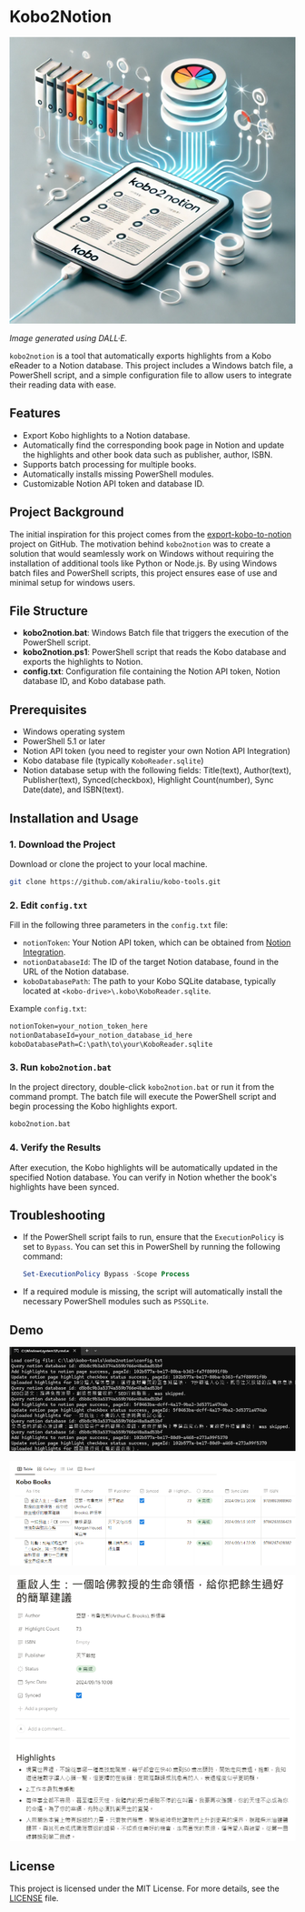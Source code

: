 # Kobo2Notion

![kobo2notion](./blob/kobo2notion-logo.png)

*Image generated using DALL·E.*

`kobo2notion` is a tool that automatically exports highlights from a Kobo eReader to a Notion database. This project includes a Windows batch file, a PowerShell script, and a simple configuration file to allow users to integrate their reading data with ease.

## Features

- Export Kobo highlights to a Notion database.
- Automatically find the corresponding book page in Notion and update the highlights and other book data such as publisher, author, ISBN.
- Supports batch processing for multiple books.
- Automatically installs missing PowerShell modules.
- Customizable Notion API token and database ID.

## Project Background

The initial inspiration for this project comes from the [export-kobo-to-notion](https://github.com/juliariec/export-kobo-to-notion) project on GitHub. The motivation behind `kobo2notion` was to create a solution that would seamlessly work on Windows without requiring the installation of additional tools like Python or Node.js. By using Windows batch files and PowerShell scripts, this project ensures ease of use and minimal setup for windows users.

## File Structure

- **kobo2notion.bat**: Windows Batch file that triggers the execution of the PowerShell script.
- **kobo2notion.ps1**: PowerShell script that reads the Kobo database and exports the highlights to Notion.
- **config.txt**: Configuration file containing the Notion API token, Notion database ID, and Kobo database path.

## Prerequisites

- Windows operating system
- PowerShell 5.1 or later
- Notion API token (you need to register your own Notion API Integration)
- Kobo database file (typically `KoboReader.sqlite`)
- Notion database setup with the following fields: Title(text), Author(text), Publisher(text), Synced(checkbox), Highlight Count(number), Sync Date(date), and ISBN(text).
  
## Installation and Usage

### 1. Download the Project

Download or clone the project to your local machine.

```bash
git clone https://github.com/akiraliu/kobo-tools.git
```

### 2. Edit `config.txt`

Fill in the following three parameters in the `config.txt` file:

- `notionToken`: Your Notion API token, which can be obtained from [Notion Integration](https://www.notion.so/my-integrations).
- `notionDatabaseId`: The ID of the target Notion database, found in the URL of the Notion database.
- `koboDatabasePath`: The path to your Kobo SQLite database, typically located at `<kobo-drive>\.kobo\KoboReader.sqlite`.

Example `config.txt`:

```
notionToken=your_notion_token_here
notionDatabaseId=your_notion_database_id_here
koboDatabasePath=C:\path\to\your\KoboReader.sqlite
```

### 3. Run `kobo2notion.bat`

In the project directory, double-click `kobo2notion.bat` or run it from the command prompt. The batch file will execute the PowerShell script and begin processing the Kobo highlights export.

```bash
kobo2notion.bat
```

### 4. Verify the Results

After execution, the Kobo highlights will be automatically updated in the specified Notion database. You can verify in Notion whether the book's highlights have been synced.

## Troubleshooting

- If the PowerShell script fails to run, ensure that the `ExecutionPolicy` is set to `Bypass`. You can set this in PowerShell by running the following command:

  ```powershell
  Set-ExecutionPolicy Bypass -Scope Process
  ```

- If a required module is missing, the script will automatically install the necessary PowerShell modules such as `PSSQLite`.

## Demo

![kobo2notion-demo-cmd](./blob/kobo2notion-demo-cmd.png)

![kobo2notion-demo-notion](./blob/kobo2notion-demo-notion.png)

![kobo2notion-demo-notion-highlight](./blob/kobo2notion-demo-notion-highlight.png)

## License

This project is licensed under the MIT License. For more details, see the [LICENSE](./LICENSE) file.
